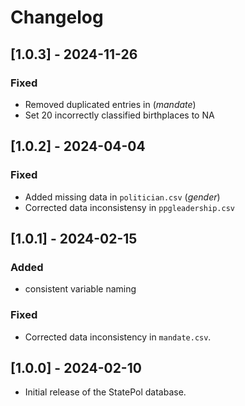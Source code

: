 # Changelog
## [1.0.3] - 2024-11-26
### Fixed
- Removed duplicated entries in (_mandate_)
- Set 20 incorrectly classified birthplaces to NA

## [1.0.2] - 2024-04-04
### Fixed
- Added missing data in `politician.csv` (_gender_)
- Corrected data inconsistensy in `ppgleadership.csv`
  
## [1.0.1] - 2024-02-15
### Added
- consistent variable naming

### Fixed
- Corrected data inconsistency in `mandate.csv`.

## [1.0.0] - 2024-02-10
- Initial release of the StatePol database.
